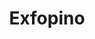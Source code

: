 ---
id: "exfopino"
image: 
  src: "/src/images/exfopino.png"
  alt: "exfopino web"
title: "Exfopino"
location: "Pontevedra, Spain"
year: "2020"
platform: "Wordpress"
tech: "Elementor"
show_title: {portfolio: true, card: false}
secondary_link: { text: "", href: ""}
url: "https://exfopino.redpipesolutions.com/"
description: Descubre las maravillas de esta aserradero y estación de trabajo de madera en el norte de España.
             Explora productos de madera hechos a medida y la excelencia en la carpintería mientras navegas por este sitio.
              Desarrollado con las versiones más recientes de WordPress y Elementor, el sitio web ofrece una excelente experiencia de usuario según 
              los estándares web más recientes. El usuario exigía poder introducir su propio contenido y reemplazar características existentes, 
              de ahí la necesidad de WordPress. Se utilizó JS y CSS personalizados según lo necesario en todo el sitio.
---